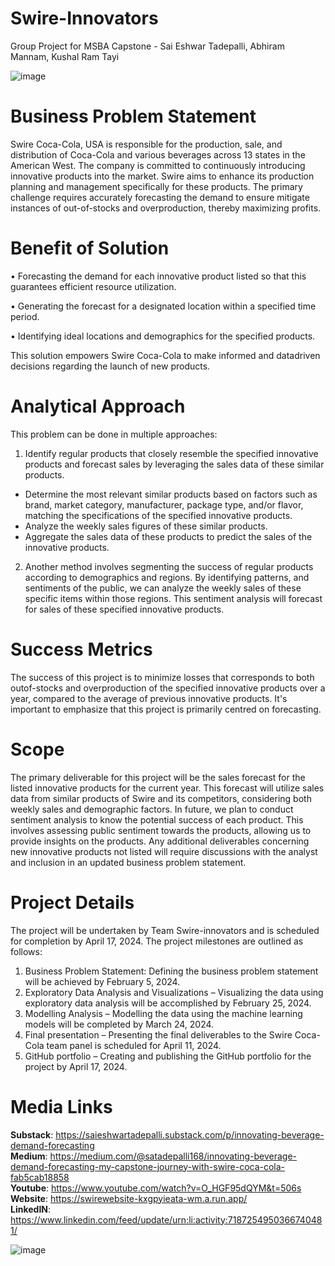 # Swire-Innovators

Group Project for MSBA Capstone - Sai Eshwar Tadepalli, Abhiram Mannam, Kushal Ram Tayi

![image](https://github.com/saieshwartadepalli06/Swire-Innovators/assets/157938770/e47320fb-ed75-4abd-aa3e-66b793926284)

# Business Problem Statement

Swire Coca-Cola, USA is responsible for the production, sale, and distribution of Coca-Cola and various beverages across 13 states in the American West. The company is committed to continuously introducing innovative products into the market. Swire aims to enhance its production planning and management specifically for these products. The primary challenge requires accurately forecasting the demand to ensure mitigate instances of out-of-stocks and overproduction, thereby maximizing profits.

# Benefit of Solution

• Forecasting the demand for each innovative product listed so that this guarantees efficient resource utilization.

• Generating the forecast for a designated location within a specified time period.

• Identifying ideal locations and demographics for the specified products. 

This solution empowers Swire Coca-Cola to make informed and datadriven decisions regarding the launch of new products.

# Analytical Approach

This problem can be done in multiple approaches:

1. Identify regular products that closely resemble the specified innovative products and forecast sales by leveraging the sales data of these similar products.
  - Determine the most relevant similar products based on factors such as brand, market category, manufacturer, package type, and/or flavor, matching the specifications of the specified 
    innovative products.
  - Analyze the weekly sales figures of these similar products.
  - Aggregate the sales data of these products to predict the sales of the innovative products.

2. Another method involves segmenting the success of regular products according to demographics and regions. By identifying patterns, and sentiments of the public, we can analyze the weekly sales of these specific items within those regions. This sentiment analysis will forecast for sales of these specified innovative products.

# Success Metrics

The success of this project is to minimize losses that corresponds to both outof-stocks and overproduction of the specified innovative products over a year, compared to the average of previous innovative products. It's important to emphasize that this project is primarily centred on forecasting.

# Scope

The primary deliverable for this project will be the sales forecast for the listed innovative products for the current year. This forecast will utilize sales data from similar products of Swire and its competitors, considering both weekly sales and demographic factors. In future, we plan to conduct sentiment analysis to know the potential success of each product. This involves assessing public sentiment towards the products, allowing us to provide insights on the products. Any additional deliverables concerning new innovative products not listed will require discussions with the analyst and inclusion in an updated business problem statement.

# Project Details

The project will be undertaken by Team Swire-innovators and is scheduled for completion by April 17, 2024. The project milestones are outlined as follows:

  1. Business Problem Statement: Defining the business problem statement will be achieved by February 5, 2024.
  2. Exploratory Data Analysis and Visualizations – Visualizing the data using exploratory data analysis will be accomplished by February 25, 2024.
  3. Modelling Analysis – Modelling the data using the machine learning models will be completed by March 24, 2024.
  4. Final presentation – Presenting the final deliverables to the Swire Coca-Cola team panel is scheduled for April 11, 2024.
  5. GitHub portfolio – Creating and publishing the GitHub portfolio for the project by April 17, 2024.

# Media Links 

**Substack**: https://saieshwartadepalli.substack.com/p/innovating-beverage-demand-forecasting<br>
**Medium**: https://medium.com/@satadepalli168/innovating-beverage-demand-forecasting-my-capstone-journey-with-swire-coca-cola-fab5cab18858<br>
**Youtube**: https://www.youtube.com/watch?v=O_HGF95dQYM&t=506s<br>
**Website**: https://swirewebsite-kxgpyieata-wm.a.run.app/<br>
**LinkedIN**: https://www.linkedin.com/feed/update/urn:li:activity:7187254950366740481/<br>

![image](https://github.com/saieshwartadepalli06/Swire-Innovators/assets/157938770/b4e70315-9def-440d-8482-3e45b1c5c4f4)
